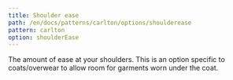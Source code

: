```yaml
---
title: Shoulder ease
path: /en/docs/patterns/carlton/options/shoulderease
pattern: carlton
option: shoulderEase
---
```


The amount of ease at your shoulders. This is an option specific to coats/overwear to allow room for garments worn under the coat.